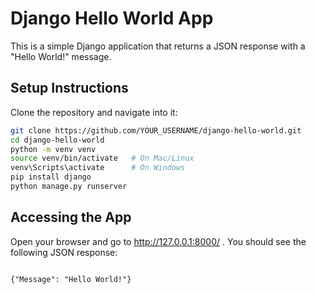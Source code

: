 # Django Hello World App

This is a simple Django application that returns a JSON response with a "Hello World!" message.

## Setup Instructions

Clone the repository and navigate into it:

```bash
git clone https://github.com/YOUR_USERNAME/django-hello-world.git
cd django-hello-world
python -m venv venv
source venv/bin/activate   # On Mac/Linux
venv\Scripts\activate      # On Windows
pip install django
python manage.py runserver
```


## Accessing the App

Open your browser and go to http://127.0.0.1:8000/
. You should see the following JSON response:

```

{"Message": "Hello World!"}


```


